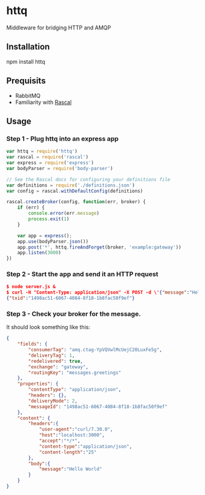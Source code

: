 # httq
Middleware for bridging HTTP and AMQP

## Installation
npm install httq

## Prequisits
* RabbitMQ
* Familiarity with [Rascal](https://github.com/guidesmiths/rascal)

## Usage
### Step 1 - Plug httq into an express app
```js
var httq = require('httq')
var rascal = require('rascal')
var express = require('express')
var bodyParser = require('body-parser')

// See the Rascal docs for configuring your definitions file
var definitions = require('./definitions.json')
var config = rascal.withDefaultConfig(definitions)

rascal.createBroker(config, function(err, broker) {
    if (err) {
        console.error(err.message)
        process.exit(1)
    }

    var app = express();
    app.use(bodyParser.json())
    app.post('*', httq.fireAndForget(broker, 'example:gateway'))
    app.listen(3000)
})
```
### Step 2 - Start the app and send it an HTTP request
```json
$ node server.js &
$ curl -H "Content-Type: application/json" -X POST -d \'{"message":"Hello World"}\' http://localhost:3000/messages/greetings
{"txid":"1498ac51-6067-4084-8f18-1b8fac50f9ef"}
```
### Step 3 - Check your broker for the message.
It should look something like this:
```json
{
    "fields": {
        "consumerTag": "amq.ctag-YpVQVwlMcUejC20LuxFe5g",
        "deliveryTag": 1,
        "redelivered": true,
        "exchange": "gateway",
        "routingKey": "messages.greetings"
    },
    "properties": {
        "contentType": "application/json",
        "headers": {},
        "deliveryMode": 2,
        "messageId": "1498ac51-6067-4084-8f18-1b8fac50f9ef"
    },
    "content": {  
        "headers":{  
            "user-agent":"curl/7.30.0",
            "host":"localhost:3000",
            "accept":"*/*",
            "content-type":"application/json",
            "content-length":"25"
        },
        "body":{  
            "message":"Hello World"
        }
    }
}
```
